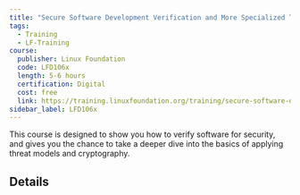```yaml
---
title: "Secure Software Development Verification and More Specialized Topics"
tags:
  - Training
  - LF-Training
course:
  publisher: Linux Foundation
  code: LFD106x
  length: 5-6 hours
  certification: Digital
  cost: free
  link: https://training.linuxfoundation.org/training/secure-software-development-verification-and-more-specialized-topics-lfd106/
sidebar_label: LFD106x
---
```


This course is designed to show you how to verify software for security, and gives you the chance to take a deeper dive into the basics of applying threat models and cryptography.

## Details

<CourseDetails course={frontMatter.course}/>
